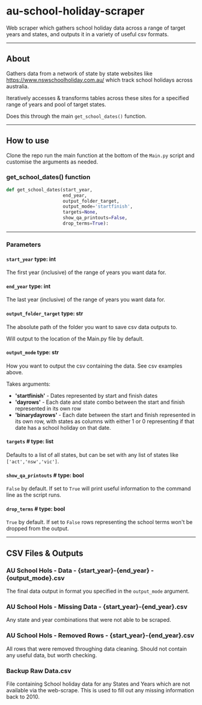 # au-school-holiday-scraper
Web scraper which gathers school holiday data across a range of target years and states, and outputs it in a variety of useful csv formats.

---

## About

Gathers data from a network of state by state websites like https://www.nswschoolholiday.com.au/ which track school holidays across australia.

Iteratively accesses & transforms tables across these sites for a specified range of years and pool of target states.

Does this through the main `get_school_dates()` function.

---

## How to use

Clone the repo run the main function at the bottom of the `Main.py` script and customise the arguments as needed.

### get_school_dates() function

```Python
def get_school_dates(start_year,
                     end_year,
                     output_folder_target,
                     output_mode='startfinish',
                     targets=None,
                     show_qa_printouts=False,
                     drop_terms=True):
 ```
---

### Parameters

#### `start_year` type: int

The first year (inclusive) of the range of years you want data for.

#### `end_year` type: int

The last year (inclusive) of the range of years you want data for.

#### `output_folder_target` type: str

The absolute path of the folder you want to save csv data outputs to.

Will output to the location of the Main.py file by default.

#### `output_mode` type: str

How you want to output the csv containing the data. See csv examples above.

Takes arguments:

- **'startfinish'** - Dates represented by start and finish dates
- **'dayrows'** - Each date and state combo between the start and finish represented in its own row
- **'binarydayrows'** - Each date between the start and finish represented in its own row, with states as columns with either 1 or 0 representing if that date has a school holiday on that date.

#### `targets` # type: list

Defaults to a list of all states, but can be set with any list of states like `['act','nsw','vic']`.

#### `show_qa_printouts` # type: bool

`False` by default. If set to `True` will print useful information to the command line as the script runs.

#### `drop_terms` # type: bool

`True` by default. If set to `False` rows representing the school terms won't be dropped from the output.

---

## CSV Files & Outputs

### AU School Hols - Data - {start_year}-{end_year} - {output_mode}.csv

The final data output in format you specified in the `output_mode` argument.

### AU School Hols - Missing Data - {start_year}-{end_year}.csv

Any state and year combinations that were not able to be scraped.

### AU School Hols - Removed Rows - {start_year}-{end_year}.csv

All rows that were removed throughing data cleaning. Should not contain any useful data, but worth checking.

### Backup Raw Data.csv

File containing School holiday data for any States and Years which are not available via the web-scrape. This is used to fill out any missing information back to 2010.